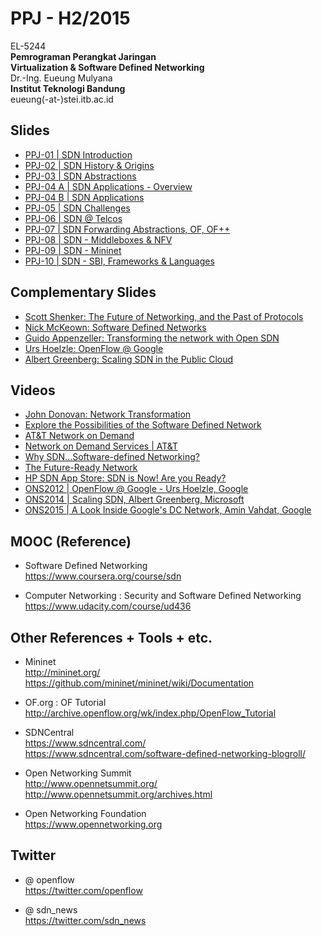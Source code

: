 PPJ - H2/2015
==============

EL-5244  
**Pemrograman Perangkat Jaringan**  
**Virtualization & Software Defined Networking**   
Dr.-Ing. Eueung Mulyana  
**Institut Teknologi Bandung**  
eueung(-at-)stei.itb.ac.id

Slides
--------------
- [PPJ-01 | SDN Introduction](https://speakerdeck.com/eueung/ppj-01-introduction)
- [PPJ-02 | SDN History & Origins](https://speakerdeck.com/eueung/ppj-02)
- [PPJ-03 | SDN Abstractions](https://speakerdeck.com/eueung/ppj-03)
- [PPJ-04 A | SDN Applications - Overview](https://speakerdeck.com/eueung/ppj-04)
- [PPJ-04 B | SDN Applications]()
- [PPJ-05 | SDN Challenges](https://speakerdeck.com/eueung/ppj-05)
- [PPJ-06 | SDN @ Telcos](https://speakerdeck.com/eueung/ppj-06)
- [PPJ-07 | SDN Forwarding Abstractions, OF, OF++]()
- [PPJ-08 | SDN - Middleboxes & NFV]()
- [PPJ-09 | SDN - Mininet]()
- [PPJ-10 | SDN - SBI, Frameworks & Languages]()

Complementary Slides
--------------
- [Scott Shenker: The Future of Networking, and the Past of Protocols](http://opennetsummit.org/archives/oct11/shenker-tue.pdf)
- [Nick McKeown: Software Defined Networks](http://yuba.stanford.edu/~nickm/talks/ITC%20Keynote%20Sept%202011.ppt)
- [Guido Appenzeller: Transforming the network with Open SDN ](http://www.slideshare.net/opennetsummit/ons2013-guido-appenzellerbig-switch-networks)
- [Urs Hoelzle: OpenFlow @ Google](http://www.opennetsummit.org/archives/apr12/hoelzle-tue-openflow.pdf)
- [Albert Greenberg: Scaling SDN in the Public Cloud](http://www.slideshare.net/opennetsummit/ons2014-albert-greenbergmicrosoft)

Videos
--------------
- [John Donovan: Network Transformation](https://www.youtube.com/watch?v=NCIuQSsMBUc)
- [Explore the Possibilities of the Software Defined Network](https://www.youtube.com/watch?v=BR6nxcKaMX0)
- [AT&T Network on Demand](https://www.youtube.com/watch?v=fstYVlvmuhQ)
- [Network on Demand Services | AT&T](https://www.youtube.com/watch?v=XL1PX7vTeTs)
- [Why SDN...Software-defined Networking?](https://www.youtube.com/watch?v=b5JNMDWt4lA)
- [The Future-Ready Network](https://www.youtube.com/watch?v=GDm2rAPwgoE)
- [HP SDN App Store: SDN is Now! Are you Ready?](https://www.youtube.com/watch?v=lsO_OKWRAoE)
- [ONS2012 | OpenFlow @ Google - Urs Hoelzle, Google](https://www.youtube.com/watch?v=VLHJUfgxEO4)
- [ONS2014 | Scaling SDN, Albert Greenberg, Microsoft](https://www.youtube.com/watch?v=8Kyoj3bKepY)
- [ONS2015 | A Look Inside Google's DC Network, Amin Vahdat, Google](https://www.youtube.com/watch?v=FaAZAII2x0w)

MOOC (Reference) 
--------------
- Software Defined Networking  
  https://www.coursera.org/course/sdn  

- Computer Networking : Security and Software Defined Networking   
  https://www.udacity.com/course/ud436

Other References + Tools + etc.
--------------
- Mininet  
  http://mininet.org/  
  https://github.com/mininet/mininet/wiki/Documentation

- OF.org : OF Tutorial  
  http://archive.openflow.org/wk/index.php/OpenFlow_Tutorial

- SDNCentral   
  https://www.sdncentral.com/  
  https://www.sdncentral.com/software-defined-networking-blogroll/

- Open Networking Summit  
  http://www.opennetsummit.org/  
  http://www.opennetsummit.org/archives.html

- Open Networking Foundation  
  https://www.opennetworking.org  

Twitter
--------------
- @ openflow   
  https://twitter.com/openflow  

- @ sdn_news    
  https://twitter.com/sdn_news


